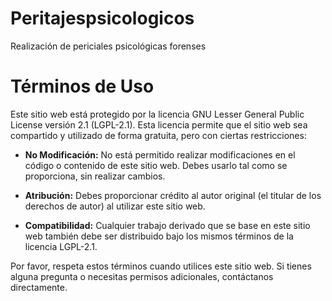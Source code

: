 # Peritajespsicologicos
Realización de periciales psicológicas forenses

# Términos de Uso

Este sitio web está protegido por la licencia GNU Lesser General Public License versión 2.1 (LGPL-2.1). Esta licencia permite que el sitio web sea compartido y utilizado de forma gratuita, pero con ciertas restricciones:

- **No Modificación:** No está permitido realizar modificaciones en el código o contenido de este sitio web. Debes usarlo tal como se proporciona, sin realizar cambios.

- **Atribución:** Debes proporcionar crédito al autor original (el titular de los derechos de autor) al utilizar este sitio web.

- **Compatibilidad:** Cualquier trabajo derivado que se base en este sitio web también debe ser distribuido bajo los mismos términos de la licencia LGPL-2.1.

Por favor, respeta estos términos cuando utilices este sitio web. Si tienes alguna pregunta o necesitas permisos adicionales, contáctanos directamente.
